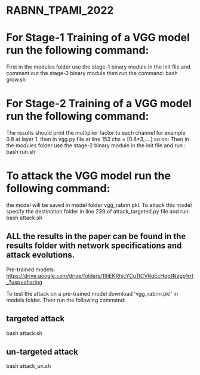 # RABNN_TPAMI_2022

# For Stage-1 Training of a VGG model run the following command:
First in the modules folder use the stage-1 binary module in the init file and comment out the stage-2 binary module then run the command:
bash grow.sh

# For Stage-2 Training of a VGG model run the following command:
The results should print the multiplier factor to each channel for example 0.8 at layer 1. then in vgg.py file at line 153 chs = [0.8*3,....] so on:
Then in the modules folder use the stage-2 binary module in the init file and run :
bash run.sh

# To attack the VGG model run the following command:
the model will be saved in model folder vgg_rabnn.pkl. To attack this model specify the destination folder in line 239 of attack_targeted.py file and run:
bash attack.sh

## ALL the results in the paper can be found in the results folder with network specifications and attack evolutions.

Pre-trained models: https://drive.google.com/drive/folders/19iEKRhjcYCuTtCVRqEcHqb1Nzgp1rrt_?usp=sharing

To test the attack on a pre-trained model download 'vgg_rabnn.pkl' in models folder. Then run the following command:

## targeted attack
bash attack.sh

## un-targeted attack
bash attack_un.sh
